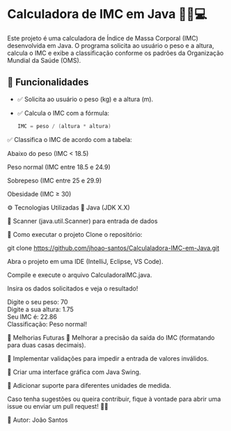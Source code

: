 # Calculadora de IMC em Java 🏋️‍♂️💻

Este projeto é uma calculadora de Índice de Massa Corporal (IMC) desenvolvida em Java. O programa solicita ao usuário o peso e a altura, calcula o IMC e exibe a classificação conforme os padrões da Organização Mundial da Saúde (OMS).

## 📌 Funcionalidades

- ✅ Solicita ao usuário o peso (kg) e a altura (m).
- ✅ Calcula o IMC com a fórmula:

  ```java
  IMC = peso / (altura * altura)

✅ Classifica o IMC de acordo com a tabela:

Abaixo do peso (IMC < 18.5)

Peso normal (IMC entre 18.5 e 24.9)

Sobrepeso (IMC entre 25 e 29.9)

Obesidade (IMC ≥ 30)

⚙️ Tecnologias Utilizadas
🔹 Java (JDK X.X)

🔹 Scanner (java.util.Scanner) para entrada de dados

🚀 Como executar o projeto
Clone o repositório:

git clone https://github.com/jhoao-santos/Calculaladora-IMC-em-Java.git

Abra o projeto em uma IDE (IntelliJ, Eclipse, VS Code).

Compile e execute o arquivo CalculadoraIMC.java.

Insira os dados solicitados e veja o resultado!

Digite o seu peso: 70  
Digite a sua altura: 1.75  
Seu IMC é: 22.86  
Classificação: Peso normal!  

📌 Melhorias Futuras
🔹 Melhorar a precisão da saída do IMC (formatando para duas casas decimais).

🔹 Implementar validações para impedir a entrada de valores inválidos.

🔹 Criar uma interface gráfica com Java Swing.

🔹 Adicionar suporte para diferentes unidades de medida.

Caso tenha sugestões ou queira contribuir, fique à vontade para abrir uma issue ou enviar um pull request! 🚀🎯

🔗 Autor: João Santos
